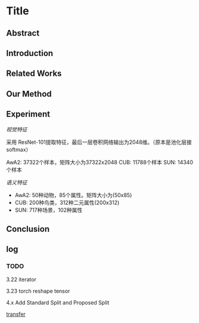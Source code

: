 # Title

## Abstract


## Introduction

## Related Works




## Our Method



## Experiment

*视觉特征*

采用 ResNet-101提取特征，最后一层卷积网络输出为2048维。（原本是池化层接softmax）

AwA2: 37322个样本，矩阵大小为37322x2048
CUB: 11788个样本
SUN: 14340个样本

*语义特征*

- AwA2: 50种动物，85个属性。矩阵大小为(50x85)
- CUB: 200种鸟类，312种二元属性(200x312)
- SUN: 717种场景，102种属性

## Conclusion

## log

### TODO

3.22 iterator

3.23 torch reshape tensor

4.x Add Standard Split and Proposed Split


[transfer](https://pytorch.org/tutorials/beginner/transfer_learning_tutorial.html)